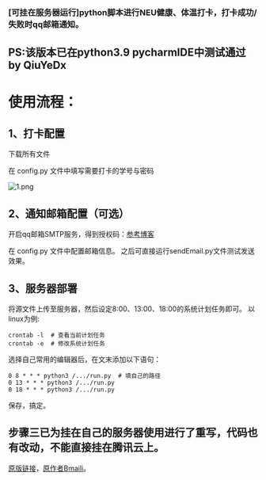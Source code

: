 ### [可挂在服务器运行]python脚本进行NEU健康、体温打卡，打卡成功/失败时qq邮箱通知。

## PS:该版本已在python3.9 pycharmIDE中测试通过 by QiuYeDx

# 使用流程：

## 1、打卡配置
下载所有文件

在 config.py 文件中填写需要打卡的学号与密码

![1.png](https://z3.ax1x.com/2021/08/08/f1pyTK.png)
## 2、通知邮箱配置（可选）
开启qq邮箱SMTP服务，得到授权码：[参考博客](https://www.cnblogs.com/Alear/p/11594932.html)

在 config.py 文件中配置邮箱信息。
之后可直接运行sendEmail.py文件测试发送效果。

## 3、服务器部署
将源文件上传至服务器，然后设定8:00、13:00、18:00的系统计划任务即可。
以linux为例:
```
crontab -l  # 查看当前计划任务
crontab -e  # 修改系统计划任务
```
选择自己常用的编辑器后，在文末添加以下语句：
```
0 8 * * * python3 /.../run.py  # 填自己的路径 
0 13 * * * python3 /.../run.py
0 18 * * * python3 /.../run.py
```
保存，搞定。
## 步骤三已为挂在自己的服务器使用进行了重写，代码也有改动，不能直接挂在腾讯云上。
[原版链接](https://github.com/Bmaili/NEU_health_daka)，[原作者Bmaili](https://github.com/Bmaili)。
